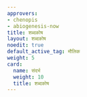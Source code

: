 ```yaml
---
approvers:
- chenopis
- abiogenesis-now
title: शब्दकोष
layout: शब्दकोष
noedit: true
default_active_tag: मौलिक
weight: 5
card:
  name: संदर्भ
  weight: 10
  title: शब्दकोष
---
```

